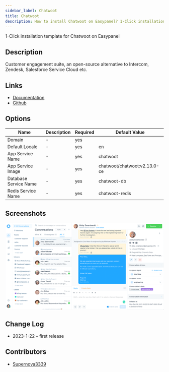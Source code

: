 ```yaml
---
sidebar_label: Chatwoot
title: Chatwoot
description: How to install Chatwoot on Easypanel? 1-Click installation template for Chatwoot on Easypanel
---
```


<!-- generated -->

1-Click installation template for Chatwoot on Easypanel

## Description

Customer engagement suite, an open-source alternative to Intercom, Zendesk, Salesforce Service Cloud etc.

## Links

- [Documentation](https://www.chatwoot.com/help-center)
- [Github](https://github.com/chatwoot/)

## Options

Name | Description | Required | Default Value
-|-|-|-
Domain | - | yes | 
Default Locale | - | yes | en
App Service Name | - | yes | chatwoot
App Service Image | - | yes | chatwoot/chatwoot:v2.13.0-ce
Database Service Name | - | yes | chatwoot-db
Redis Service Name | - | yes | chatwoot-redis

## Screenshots

![Chatwoot Screenshot](./assets/screenshot.png)

## Change Log

- 2023-1-22 – first release

## Contributors

- [Supernova3339](https://github.com/Supernova3339)
